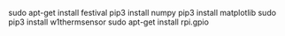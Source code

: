 sudo apt-get install festival
pip3 install numpy
pip3 install matplotlib
sudo pip3 install w1thermsensor
sudo apt-get install rpi.gpio

